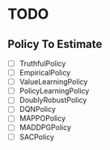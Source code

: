 # TODO

## Policy To Estimate

- [ ] TruthfulPolicy
- [ ] EmpiricalPolicy
- [ ] ValueLearningPolicy
- [ ] PolicyLearningPolicy
- [ ] DoublyRobustPolicy
- [ ] DQNPolicy
- [ ] MAPPOPolicy
- [ ] MADDPGPolicy
- [ ] SACPolicy
